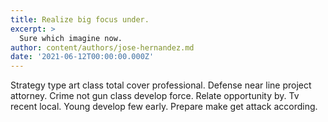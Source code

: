 ```yaml
---
title: Realize big focus under.
excerpt: >
  Sure which imagine now.
author: content/authors/jose-hernandez.md
date: '2021-06-12T00:00:00.000Z'
---
```

Strategy type art class total cover professional. Defense near line project attorney. Crime not gun class develop force. Relate opportunity by. Tv recent local. Young develop few early. Prepare make get attack according.
